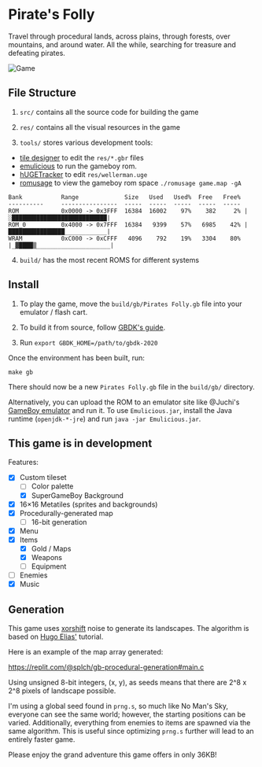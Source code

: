 # Pirate's Folly

Travel through procedural lands, across plains, through forests, over mountains, and around water. All the while, searching for treasure and defeating pirates.

![Game](https://user-images.githubusercontent.com/25377399/171068749-1d08ecc7-fb5a-4da0-88fe-a23ad7738371.png)

## File Structure

1. `src/` contains all the source code for building the game

2. `res/` contains all the visual resources in the game

3. `tools/` stores various development tools:
  - [tile designer](https://github.com/gbdk-2020/GBTD_GBMB/releases/) to edit the `res/*.gbr` files
  - [emulicious](https://emulicious.net/) to run the gameboy rom.
  - [hUGETracker](https://nickfa.ro/index.php/HUGETracker) to edit `res/wellerman.uge`
  - [romusage](https://github.com/bbbbbr/romusage) to view the gameboy rom space `./romusage game.map -gA`

```shell
Bank           Range             Size   Used   Used%  Free   Free% 
----------     ----------------  -----  -----  -----  -----  -----
ROM            0x0000 -> 0x3FFF  16384  16002    97%    382     2% |░███████████████████████████|
ROM_0          0x4000 -> 0x7FFF  16384   9399    57%   6985    42% |████████████████____________|
WRAM           0xC000 -> 0xCFFF   4096    792    19%   3304    80% |_▓████▒_____________________|
```

4. `build/` has the most recent ROMS for different systems

## Install

1. To play the game, move the `build/gb/Pirates Folly.gb` file into your emulator / flash cart.

2. To build it from source, follow [GBDK's guide](https://github.com/gbdk-2020/gbdk-2020#build-instructions).

3. Run `export GBDK_HOME=/path/to/gbdk-2020`

Once the environment has been built, run:

```shell
make gb
```

There should now be a new `Pirates Folly.gb` file in the `build/gb/` directory.

Alternatively, you can upload the ROM to an emulator site like @Juchi's [GameBoy emulator](https://juchi.github.io/gameboy.js/) and run it. To use `Emulicious.jar`, install the Java runtime (`openjdk-*-jre`) and run `java -jar Emulicious.jar`.

## This game is in development

Features:

- [x] Custom tileset
  - [ ] Color palette
  - [x] SuperGameBoy Background
- [x] 16×16 Metatiles (sprites and backgrounds)
- [x] Procedurally-generated map
  - [ ] 16-bit generation
- [x] Menu
- [x] Items
  - [x] Gold / Maps
  - [x] Weapons
  - [ ] Equipment
- [ ] Enemies
- [x] Music

## Generation

This game uses [xorshift](https://wikipedia.org/wiki/Xorshift) noise to generate its landscapes. The algorithm is based on [Hugo Elias'](https://web.archive.org/web/20160303203643/http://freespace.virgin.net/hugo.elias/models/m_perlin.htm) tutorial.

Here is an example of the map array generated:

https://replit.com/@splch/gb-procedural-generation#main.c

Using unsigned 8-bit integers, (x, y), as seeds means that there are 2^8 x 2^8 pixels of landscape possible.

I'm using a global seed found in `prng.s`, so much like No Man's Sky, everyone can see the same world; however, the starting positions can be varied. Additionally, everything from enemies to items are spawned via the same algorithm. This is useful since optimizing `prng.s` further will lead to an entirely faster game.

Please enjoy the grand adventure this game offers in only 36KB!
